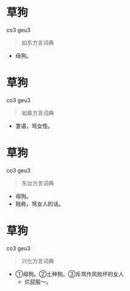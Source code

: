 # 草狗
co3 geu3
> 如东方言词典
- 母狗。

# 草狗
co3 geu3
> 如皋方言词典
- 詈语，骂女性。

# 草狗
co3 geu3
> 东台方言词典
- 母狗。
- 贱称，骂女人的话。

# 草狗
co3 geu3
> 兴化方言词典
- ①母狗。②土种狗。③斥骂作风败坏的女人
  - 烂屁股～。
